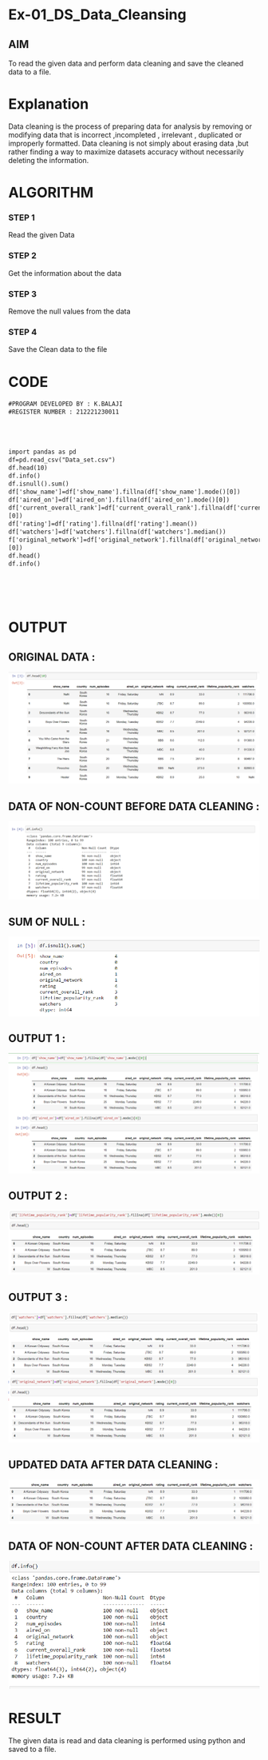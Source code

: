 # Ex-01_DS_Data_Cleansing


## AIM
To read the given data and perform data cleaning and save the cleaned data to a file. 

# Explanation
Data cleaning is the process of preparing data for analysis by removing or modifying data that is incorrect ,incompleted , irrelevant , duplicated or improperly formatted. 
Data cleaning is not simply about erasing data ,but rather finding a way to maximize datasets accuracy without necessarily deleting the information. 

# ALGORITHM
### STEP 1
Read the given Data
### STEP 2
Get the information about the data
### STEP 3
Remove the null values from the data
### STEP 4
Save the Clean data to the file


# CODE
~~~
#PROGRAM DEVELOPED BY : K.BALAJI
#REGISTER NUMBER : 212221230011




import pandas as pd
df=pd.read_csv("Data_set.csv")
df.head(10)
df.info()
df.isnull().sum()
df['show_name']=df['show_name'].fillna(df['show_name'].mode()[0])
df['aired_on']=df['aired_on'].fillna(df['aired_on'].mode()[0])
df['current_overall_rank']=df['current_overall_rank'].fillna(df['current_overall_rank'].mode()[0])
df['rating']=df['rating'].fillna(df['rating'].mean())
df['watchers']=df['watchers'].fillna(df['watchers'].median())
f['original_network']=df['original_network'].fillna(df['original_network'].mode()[0])
df.head()
df.info()





~~~
# OUTPUT
## ORIGINAL DATA :
![output](./7.png)
## DATA OF NON-COUNT BEFORE DATA CLEANING :
![output](./3.png)
## SUM OF NULL :
![output](./g.png)
## OUTPUT 1 :
![output](./k.png)
## OUTPUT 2 :
![output](./i.png)
## OUTPUT 3 :
![output](./2.png)
![output](./4.png)
## UPDATED DATA AFTER DATA CLEANING :
![output](./a.png)
## DATA OF NON-COUNT AFTER DATA CLEANING :
![output](./b.png)

# RESULT
The given data is read and data cleaning is performed using python and saved to a file.